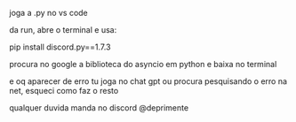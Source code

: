 joga a .py no vs code

da run, abre o terminal e usa:

pip install discord.py==1.7.3

procura no google a biblioteca do asyncio em python e baixa no terminal

e oq aparecer de erro tu joga no chat gpt ou procura pesquisando o erro na net, esqueci como faz o resto 

qualquer duvida manda no discord @deprimente
